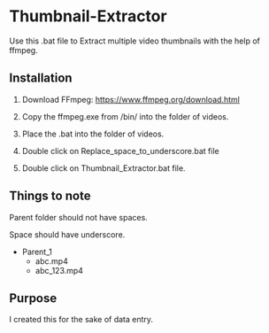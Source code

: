 # Thumbnail-Extractor
Use this .bat file to Extract multiple video thumbnails with the help of ffmpeg. 
## Installation
1. Download FFmpeg: https://www.ffmpeg.org/download.html

2. Copy the ffmpeg.exe from /bin/ into the folder of videos.

3. Place the .bat into the folder of videos.

4. Double click on Replace_space_to_underscore.bat file

5. Double click on Thumbnail_Extractor.bat file.

## Things to note
Parent folder should not have spaces. 

Space should have underscore.

+ Parent_1
  - abc.mp4
  - abc_123.mp4

## Purpose

I created this for the sake of data entry. 


